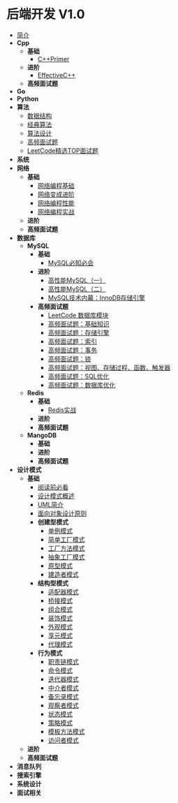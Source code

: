 # 后端开发 V1.0

* [简介](/notes/README.md)
* **Cpp**
  * **基础**
    * [C++Primer](/notes/Cpp/C++Primer.md)
  * **进阶**
    * [EffectiveC++](/notes/Cpp/EffectiveC++.md)
  * **高频面试题**
* **Go**
* **Python**
* **算法**
  * [数据结构](/notes/DSA/DataStructure.md)
  * [经典算法](/notes/DSA/ClassicalAlgorithm.md)
  * [算法设计](/notes/DSA/AlgorithmDesign.md)
  * [高频面试题](/notes/DSA/Interview.md)
  * [LeetCode精选TOP面试题](/notes/DSA/LeetCodeTop.md)
* **系统**
* **网络**
  * **基础**
    * [网络编程基础](/notes/Network/网络编程基础.md)
    * [网络变成进阶](/notes/Network/网络编程进阶.md)
    * [网络编程性能](/notes/Network/网络编程性能.md)
    * [网络编程实战](/notes/Network/网络编程实战.md)
  * **进阶**
  * **高频面试题**
* **数据库**
  * **MySQL**
    * **基础**
      * [MySQL必知必会](/notes/DB/MySQL/MySQL必知必会.md)
    * **进阶**
      * [高性能MySQL（一）](/notes/DB/MySQL/高性能MySQL（一）.md)
      * [高性能MySQL（二）](/notes/DB/MySQL/高性能MySQL（二）.md)
      * [MySQL技术内幕：InnoDB存储引擎](/notes/DB/MySQL/MySQL技术内幕：InnoDB存储引擎.md)
    * **高频面试题**
      * [LeetCode 数据库模块](/notes/DB/MySQL/LeetCode.md)
      * [高频面试题：基础知识](/notes/DB/MySQL/高频面试题：基础知识.md)
      * [高频面试题：存储引擎](/notes/DB/MySQL/高频面试题：存储引擎.md)
      * [高频面试题：索引](/notes/DB/MySQL/高频面试题：索引.md)
      * [高频面试题：事务](/notes/DB/MySQL/高频面试题：事务.md)
      * [高频面试题：锁](/notes/DB/MySQL/高频面试题：锁.md)
      * [高频面试题：视图、存储过程、函数、触发器](/notes/DB/MySQL/高频面试题：视图、存储过程、函数、触发器.md)
      * [高频面试题：SQL优化](/notes/DB/MySQL/高频面试题：SQL优化.md)
      * [高频面试题：数据库优化](/notes/DB/MySQL/高频面试题：数据库优化.md)
  * **Redis**
    * **基础**
      * [Redis实战](/notes/DB/Redis/Redis实战.md)
    * **进阶**
    * **高频面试题**
  * **MangoDB**
    * **基础**
    * **进阶**
    * **高频面试题**
* **设计模式**
  * **基础**
    * [阅读前必看](/notes/DesignPatterns/README.md)
    * [设计模式概述](/notes/DesignPatterns/Overview.md)
    * [UML简介](/notes/DesignPatterns/UML/UML.md)
    * [面向对象设计原则](DesignPatterns/OOP/OOP.md)
    * **创建型模式**
      * [单例模式](/notes/DesignPatterns/Singleton/Singleton.md)
      * [简单工厂模式](/notes/DesignPatterns/SimpleFactory/SimpleFactory.md)
      * [工厂方法模式](/notes/DesignPatterns/FactoryMethod/FactoryMethod.md)
      * [抽象工厂模式](/notes/DesignPatterns/AbstractFactory/AbstractFactory.md)
      * [原型模式](/notes/DesignPatterns/PrototypePattern/PrototypePattern.md)
      * [建造者模式](/notes/DesignPatterns/BuilderPattern/BuilderPattern.md)
    * **结构型模式**
      * [适配器模式](/notes/DesignPatterns/AdapterPattern/AdapterPattern.md)
      * [桥接模式](/notes/DesignPatterns/BridgePattern/BridgePattern.md)
      * [组合模式](/notes/DesignPatterns/CompositePattern/CompositePattern.md)
      * [装饰模式](/notes/DesignPatterns/WrapperPattern/WrapperPattern.md)
      * [外观模式](/notes/DesignPatterns/FacadePattern/FacadePattern.md)
      * [享元模式](/notes/DesignPatterns/FlyweightPattern/FlyweightPattern.md)
      * [代理模式](/notes/DesignPatterns/ProxyPattern/ProxyPattern.md)
    * **行为模式**
      * [职责链模式](/notes/DesignPatterns/ChainOfResponsibility/ChainOfResponsibility.md)
      * [命令模式](/notes/DesignPatterns/CommandPattern/CommandPattern.md)
      * [迭代器模式](/notes/DesignPatterns/IteratorPattern/IteratorPattern.md)
      * [中介者模式](/notes/DesignPatterns/MediatorPattern/MediatorPattern.md)
      * [备忘录模式](/notes/DesignPatterns/MementoPattern/MementoPattern.md)
      * [观察者模式](/notes/DesignPatterns/ObserverPattern/ObserverPattern.md)
      * [状态模式](/notes/DesignPatterns/StatePattern/StatePattern.md)
      * [策略模式](/notes/DesignPatterns/Strategy/Strategy.md)
      * [模板方法模式](/notes/DesignPatterns/TemplateMethod/TemplateMethod.md)
      * [访问者模式](/notes/DesignPatterns/VisitorPattern/VisitorPattern.md)
  * **进阶**
  * **高频面试题**
* **消息队列**
* **搜索引擎**
* **系统设计**
* **面试相关**
